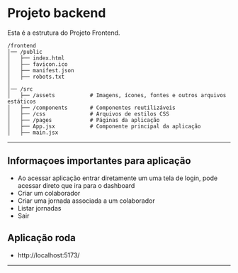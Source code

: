 # Projeto backend

Esta é a estrutura do Projeto Frontend.
```plaintext
/frontend
│── /public
│   ├── index.html
│   ├── favicon.ico
│   ├── manifest.json
│   ├── robots.txt
│
│── /src
│   ├── /assets           # Imagens, ícones, fontes e outros arquivos estáticos
│   ├── /components       # Componentes reutilizáveis
│   ├── /css              # Arquivos de estilos CSS
│   ├── /pages            # Páginas da aplicação
│   ├── App.jsx           # Componente principal da aplicação
│   ├── main.jsx 
```
--------------------------------------------------------------------------------
## Informaçoes importantes para aplicação
- Ao acessar aplicação entrar diretamente um uma tela de login, pode acessar direto que ira para o dashboard
- Criar um colaborador
- Criar uma jornada associada a um colaborador 
- Listar jornadas
- Sair

## Aplicação roda
- http://localhost:5173/
--------------------------------------------------------------------------------


